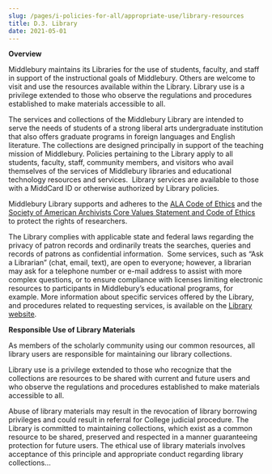 ```yaml
---
slug: /pages/i-policies-for-all/appropriate-use/library-resources
title: D.3. Library
date: 2021-05-01
---
```

**Overview**

Middlebury maintains its Libraries for the use of students, faculty, and staff in support of the instructional goals of Middlebury. Others are welcome to visit and use the resources available within the Library. Library use is a privilege extended to those who observe the regulations and procedures established to make materials accessible to all.

The services and collections of the Middlebury Library are intended to serve the needs of students of a strong liberal arts undergraduate institution that also offers graduate programs in foreign languages and English literature. The collections are designed principally in support of the teaching mission of Middlebury. Policies pertaining to the Library apply to all students, faculty, staff, community members, and visitors who avail themselves of the services of Middlebury libraries and educational technology resources and services.  Library services are available to those with a MiddCard ID or otherwise authorized by Library policies.

Middlebury Library supports and adheres to the [ALA Code of Ethics](https://www.ala.org/advocacy/proethics/codeofethics/codeethics) and the [Society of American Archivists Core Values Statement and Code of Ethics](https://www2.archivists.org/statements/saa-core-values-statement-and-code-of-ethics) to protect the rights of researchers.

The Library complies with applicable state and federal laws regarding the privacy of patron records and ordinarily treats the searches, queries and records of patrons as confidential information.  Some services, such as “Ask a Librarian” (chat, email, text), are open to everyone; however, a librarian may ask for a telephone number or e-mail address to assist with more complex questions, or to ensure compliance with licenses limiting electronic resources to participants in Middlebury’s educational programs, for example. More information about specific services offered by the Library, and procedures related to requesting services, is available on the [Library website](https://www.middlebury.edu/library/about).

**Responsible Use of Library Materials**

As members of the scholarly community using our common resources, all library users are responsible for maintaining our library collections.

Library use is a privilege extended to those who recognize that the collections are resources to be shared with current and future users and who observe the regulations and procedures established to make materials accessible to all.

Abuse of library materials may result in the revocation of library borrowing privileges and could result in referral for College judicial procedure. The Library is committed to maintaining collections, which exist as a common resource to be shared, preserved and respected in a manner guaranteeing protection for future users. The ethical use of library materials involves acceptance of this principle and appropriate conduct regarding library collections...
